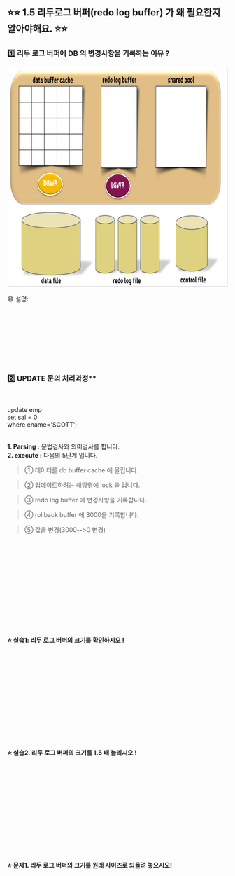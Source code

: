 
## ⭐⭐  1.5 리두로그 버퍼(redo log buffer) 가 왜 필요한지 알아야해요. ⭐⭐


### 1️⃣  리두 로그 버퍼에  DB 의 변경사항을 기록하는 이유 ? 

 
<img src="https://github.com/oracleyu01/oracle_admin/blob/main/%EC%98%A4%EB%9D%BC%ED%81%B4%20%EA%B8%B0%EB%B3%B8%20%EA%B5%AC%EC%A1%B0.png" width="800" height="500">

😄 설명:  
&nbsp;  
&nbsp;  
&nbsp;  
&nbsp;  
&nbsp;  
&nbsp;  
&nbsp;  
&nbsp;  

###  2️⃣ UPDATE 문의 처리과정**  
&nbsp;  

update  emp  
 set  sal = 0  
 where ename='SCOTT';  
&nbsp;  

**1.  Parsing :**   문법검사와 의미검사를 합니다.  
**2.  execute :**  다음의 5단계 입니다.  


> ① 데이터를 db buffer cache 에 올립니다.  
 
> ② 업데이트하려는 해당행에 lock 을 겁니다.  
 
> ③ redo log buffer 에 변경사항을 기록합니다.  
 
> ④ rollback buffer 에 3000을 기록합니다.  
 
> ⑤ 값을 변경(3000-->0 변경)  
 
&nbsp;   
&nbsp;   
&nbsp;   
&nbsp;   
&nbsp;   
&nbsp;   
&nbsp;   
&nbsp;   
&nbsp;   
&nbsp;   
&nbsp;   
&nbsp;   



**⭐ 실습1:    리두 로그 버퍼의 크기를 확인하시오 !**  

&nbsp;   
&nbsp;   
&nbsp;   
&nbsp;   
&nbsp;   
&nbsp;   
&nbsp;   
&nbsp;   
&nbsp;   
&nbsp;   
&nbsp;   
&nbsp;   


**⭐ 실습2. 리두 로그 버퍼의 크기를 1.5 배 늘리시오 !**    

&nbsp;   
&nbsp;   
&nbsp;   
&nbsp;   
&nbsp;   
&nbsp;   
&nbsp;   
&nbsp;   
&nbsp;   
&nbsp;   
&nbsp;   
&nbsp;   

**⭐ 문제1. 리두 로그 버퍼의 크기를 원래 사이즈로 되돌려 놓으시오!**   

&nbsp;   
&nbsp;   
&nbsp;   
&nbsp;   
&nbsp;   
&nbsp;   
&nbsp;   
&nbsp;   
&nbsp;   
&nbsp;   
&nbsp;   
&nbsp;   
